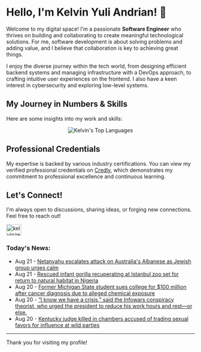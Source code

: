 # Hello, I'm Kelvin Yuli Andrian! 👋

Welcome to my digital space! I'm a passionate **Software Engineer** who thrives on building and collaborating to create meaningful technological solutions. For me, software development is about solving problems and adding value, and I believe that collaboration is key to achieving great things.

I enjoy the diverse journey within the tech world, from designing efficient backend systems and managing infrastructure with a DevOps approach, to crafting intuitive user experiences on the frontend. I also have a keen interest in cybersecurity and exploring low-level systems.

## My Journey in Numbers & Skills

Here are some insights into my work and skills:

<p align="center">
  <img src="https://github-readme-stats.vercel.app/api/top-langs/?username=kelvinzer0&layout=compact&theme=radical" alt="Kelvin's Top Languages" />
</p>

## Professional Credentials

My expertise is backed by various industry certifications. You can view my verified professional credentials on [Credly](https://www.credly.com/users/kelvin-yuli-andrian/badges), which demonstrates my commitment to professional excellence and continuous learning.

## Let's Connect!

I'm always open to discussions, sharing ideas, or forging new connections. Feel free to reach out!

<p align="left">
    <a href="https://linkedin.com/in/kelvinzero" target="blank"><img align="center" src="https://cdn.jsdelivr.net/npm/simple-icons@3.0.1/icons/linkedin.svg" alt="kelvinzero" height="30" width="40" /></a>
</p>

### Today's News:

<!-- feed start -->
- Aug 21 - [Netanyahu escalates attack on Australia's Albanese as Jewish group urges calm](https://www.yahoo.com/news/articles/netanyahu-escalates-attack-australias-albanese-050926349.html)
- Aug 21 - [Rescued infant gorilla recuperating at Istanbul zoo set for return to natural habitat in Nigeria](https://www.yahoo.com/news/videos/rescued-infant-gorilla-recuperating-istanbul-050103078.html)
- Aug 20 - [Former Michigan State student sues college for $100 million after cancer diagnosis due to alleged chemical exposure](https://www.yahoo.com/news/articles/former-michigan-state-student-sues-163830775.html)
- Aug 20 - [“I know we have a crisis,” said the Infowars conspiracy theorist, who urged the president to reduce his work hours and rest—or else.](https://www.yahoo.com/news/videos/know-crisis-said-infowars-conspiracy-214452837.html)
- Aug 20 - [Kentucky judge killed in chambers accused of trading sexual favors for influence at wild parties](https://www.yahoo.com/news/articles/kentucky-judge-killed-chambers-accused-212348599.html)
<!-- feed end -->

---

Thank you for visiting my profile!
